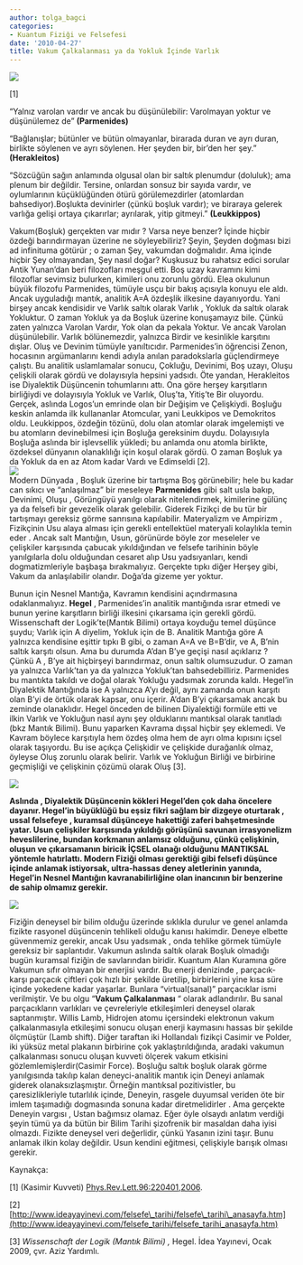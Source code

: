 ```yaml
---
author: tolga_bagci
categories:
- Kuantum Fiziği ve Felsefesi
date: '2010-04-27'
title: Vakum Çalkalanması ya da Yokluk İçinde Varlık
---
```


![](http://www-users.rwth-aachen.de/klaus.klingmueller/pmwiki/uploads/Main/casimir-effect.jpg)

\[1\]

“Yalnız varolan vardır ve ancak bu düşünülebilir: Varolmayan yoktur ve düşünülemez de” **(Parmenides)**

“Bağlanışlar; bütünler ve bütün olmayanlar, birarada duran ve ayrı duran, birlikte söylenen ve ayrı söylenen. Her şeyden bir, bir’den her şey.” **(Herakleitos)**

“Sözcüğün sağın anlamında olgusal olan bir saltık plenumdur (doluluk); ama plenum bir değildir. Tersine, onlardan sonsuz bir sayıda vardır, ve oylumlarının küçüklüğünden ötürü görülemezdirler (atomlardan bahsediyor).Boşlukta devinirler (çünkü boşluk vardır); ve biraraya gelerek varlığa gelişi ortaya çıkarırlar; ayrılarak, yitip gitmeyi.” **(Leukkippos)**

Vakum(Boşluk) gerçekten var mıdır ? Varsa neye benzer? İçinde hiçbir özdeği barındırmayan üzerine ne söyleyebiliriz? Şeyin, Şeyden doğması bizi ad infinituma götürür ; o zaman Şey, vakumdan doğmalıdır. Ama içinde hiçbir Şey olmayandan, Şey nasıl doğar? Kuşkusuz bu rahatsız edici sorular Antik Yunan’dan beri filozofları meşgul etti. Boş uzay kavramını kimi filozoflar sevimsiz bulurken, kimileri onu zorunlu gördü. Elea okulunun büyük filozofu Parmenides, tümüyle usçu bir bakış açısıyla konuyu ele aldı. Ancak uyguladığı mantık, analitik A=A özdeşlik ilkesine dayanıyordu. Yani birşey ancak kendisidir ve Varlık saltık olarak Varlık , Yokluk da saltık olarak Yokluktur. O zaman Yokluk ya da Boşluk üzerine konuşamayız bile. Çünkü zaten yalnızca Varolan Vardır, Yok olan da pekala Yoktur. Ve ancak Varolan düşünülebilir. Varlık bölünemezdir, yalnızca Birdir ve kesinlikle karşıtını dışlar. Oluş ve Devinim tümüyle yanıltıcıdır. Parmenides’in öğrencisi Zenon, hocasının argümanlarını kendi adıyla anılan paradokslarla güçlendirmeye çalıştı. Bu analitik uslamlamalar sonucu, Çokluğu, Devinimi, Boş uzayı, Oluşu çelişkili olarak gördü ve dolayısıyla hepsini yadsıdı. Öte yandan, Herakleitos ise Diyalektik Düşüncenin tohumlarını attı. Ona göre herşey karşıtların birliğiydi ve dolayısıyla Yokluk ve Varlık, Oluş’ta, Yitiş’te Bir oluyordu. Gerçek, aslında Logos’un emrinde olan bir Değişim ve Çelişkiydi. Boşluğu keskin anlamda ilk kullananlar Atomcular, yani Leukkipos ve Demokritos oldu. Leukkippos, özdeğin tözünü, dolu olan atomlar olarak imgelemişti ve bu atomların devinebilmesi için Boşluğa gereksinim duydu. Dolayısıyla Boşluğa aslında bir işlevsellik yükledi; bu anlamda onu atomla birlikte, özdeksel dünyanın olanaklılığı için koşul olarak gördü. O zaman Boşluk ya da Yokluk da en az Atom kadar Vardı ve Edimseldi \[2\].  
![](http://upload.wikimedia.org/wikipedia/commons/e/ed/Parmenides.jpg)  
Modern Dünyada , Boşluk üzerine bir tartışma Boş görünebilir; hele bu kadar can sıkıcı ve “anlaşılmaz” bir meseleye **Parmenides** gibi salt usla bakıp, Devinimi, Oluşu , Görüngüyü yanılgı olarak nitelendirmek, kimilerine gülünç ya da felsefi bir gevezelik olarak gelebilir. Giderek Fizikçi de bu tür bir tartışmayı gereksiz görme sanrısına kapılabilir. Materyalizm ve Ampirizm , Fizikçinin Usu alaya alması için gerekli entellektüel materyali kolaylıkla temin eder . Ancak salt Mantığın, Usun, görünürde böyle zor meseleler ve çelişkiler karşısında çabucak yıkıldığından ve felsefe tarihinin böyle yanılgılarla dolu olduğundan cesaret alıp Usu yadsıyanları, kendi dogmatizmleriyle başbaşa bırakmalıyız. Gerçekte tıpkı diğer Herşey gibi, Vakum da anlaşılabilir olandır. Doğa’da gizeme yer yoktur.

Bunun için Nesnel Mantığa, Kavramın kendisini açındırmasına odaklanmalıyız. **Hegel** , Parmenides’in analitik mantığında ısrar etmedi ve bunun yerine karşıtların birliği ilkesini çıkarsama için gerekli gördü. Wissenschaft der Logik’te(Mantık Bilimi) ortaya koyduğu temel düşünce şuydu; Varlık için A diyelim, Yokluk için de B. Analitik Mantığa göre A yalnızca kendisine eşittir tıpkı B gibi, o zaman A=A ve B=B’dir, ve A, B’nin saltık karşıtı olsun. Ama bu durumda A’dan B’ye geçişi nasıl açıklarız ? Çünkü A , B’ye ait hiçbirşeyi barındırmaz, onun saltık olumsuzudur. O zaman ya yalnızca Varlık’tan ya da yalnızca Yokluk’tan bahsedebilliriz. Parmenides bu mantıkta takıldı ve doğal olarak Yokluğu yadsımak zorunda kaldı. Hegel’in Diyalektik Mantığında ise A yalnızca A’yı değil, aynı zamanda onun karşıtı olan B’yi de örtük olarak kapsar, onu içerir. A’dan B’yi çıkarsamak ancak bu zeminde olanaklıdır. Hegel önceden de bilinen Diyalektiği formüle etti ve ilkin Varlık ve Yokluğun nasıl aynı şey olduklarını mantıksal olarak tanıtladı (bkz Mantık Bilimi). Bunu yaparken Kavrama dışsal hiçbir şey eklemedi. Ve Kavram böylece karşıtıyla hem özdeş olma hem de ayrı olma kıpısını içsel olarak taşıyordu. Bu ise açıkça Çelişkidir ve çelişkide durağanlık olmaz, öyleyse Oluş zorunlu olarak belirir. Varlık ve Yokluğun Birliği ve birbirine geçmişliği ve çelişkinin çözümü olarak Oluş \[3\].

![](http://upload.wikimedia.org/wikipedia/commons/9/97/Hegel.jpg)

**Aslında , Diyalektik Düşüncenin kökleri Hegel’den çok daha öncelere dayanır. Hegel’in büyüklüğü bu eşsiz fikri sağlam bir dizgeye oturtarak , ussal felsefeye , kuramsal düşünceye hakettiği zaferi bahşetmesinde yatar. Usun çelişkiler karşısında yıkıldığı görüşünü savunan irrasyonelizm heveslilerine, bundan korkmanın anlamsız olduğunu, çünkü çelişkinin, oluşun ve çıkarsamanın biricik İÇSEL olanağı olduğunu MANTIKSAL yöntemle hatırlattı. Modern Fiziği olması gerektiği gibi felsefi düşünce içinde anlamak istiyorsak, ultra-hassas deney aletlerinin yanında, Hegel’in Nesnel Mantığın kavranabilirliğine olan inancının bir benzerine de sahip olmamız gerekir.**

![](http://blogs.discovery.com/.a/6a00d8341bf67c53ef0120a846b716970b-320wi)

Fiziğin deneysel bir bilim olduğu üzerinde sıklıkla durulur ve genel anlamda fizikte rasyonel düşüncenin tehlikeli olduğu kanısı hakimdir. Deneye elbette güvenmemiz gerekir, ancak Usu yadsımak , onda tehlike görmek tümüyle gereksiz bir saplantıdır. Vakumun aslında saltık olarak Boşluk olmadığı bugün kuramsal fiziğin de savlarından biridir. Kuantum Alan Kuramına göre Vakumun sıfır olmayan bir enerjisi vardır. Bu enerji denizinde , parçacık-karşı parçacık çiftleri çok hızlı bir şekilde üretilip, birbirlerini yine kısa süre içinde yokedene kadar yaşarlar. Bunlara “virtual(sanal)” parçacıklar ismi verilmiştir. Ve bu olgu “**Vakum Çalkalanması** “ olarak adlandırılır. Bu sanal parçacıkların varlıkları ve çevreleriyle etkileşimleri deneysel olarak saptanmıştır. Willis Lamb, Hidrojen atomu içersindeki elektronun vakum çalkalanmasıyla etkileşimi sonucu oluşan enerji kaymasını hassas bir şekilde ölçmüştür (Lamb shift). Diğer taraftan iki Hollandalı fizikçi Casimir ve Polder, iki yüksüz metal plakanın birbirine çok yaklaştırıldığında, aradaki vakumun çalkalanması sonucu oluşan kuvveti ölçerek vakum etkisini gözlemlemişlerdir(Casimir Force). Boşluğu saltık boşluk olarak görme yanılgısında takılıp kalan deneyci-analitik mantık için Deneyi anlamak giderek olanaksızlaşmıştır. Örneğin mantıksal pozitivistler, bu çaresizlikleriyle tutarlılık içinde, Deneyin, rasgele duyumsal veriden öte bir imlem taşımadığı dogmasında sonuna kadar diretmelidirler . Ama gerçekte Deneyin vargısı , Ustan bağımsız olamaz. Eğer öyle olsaydı anlatım verdiği şeyin tümü ya da bütün bir Bilim Tarihi şizofrenik bir masaldan daha iyisi olmazdı. Fizikte deneysel veri değerlidir, çünkü Yasanın izini taşır. Bunu anlamak ilkin kolay değildir. Usun kendini eğitmesi, çelişkiyle barışık olması gerekir.

Kaynakça:

\[1\] (Kasimir Kuvveti) [Phys.Rev.Lett.96:220401,2006](http://arxiv.org/pdf/quant-ph/0601094).

\[2\] [http://www.ideayayinevi.com/felsefe\_tarihi/felsefe\_tarihi\_anasayfa.htm](http://www.ideayayinevi.com/felsefe_tarihi/felsefe_tarihi_anasayfa.htm)

\[3\] *Wissenschaft der Logik (Mantık Bilimi) ,* Hegel. İdea Yayınevi, Ocak 2009, çvr. Aziz Yardımlı.